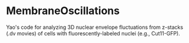 # MembraneOscillations
Yao's code for analyzing 3D nuclear envelope fluctuations from z-stacks (.dv movies) of cells with fluorescently-labeled nuclei (e.g., Cut11-GFP).
